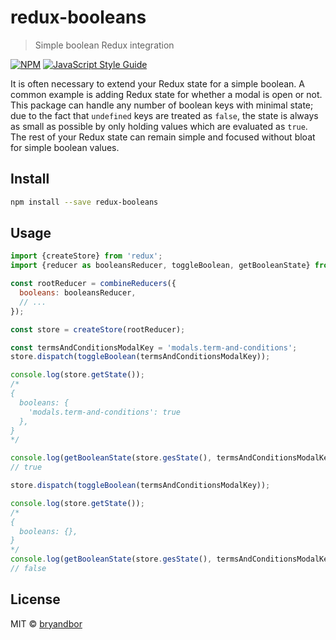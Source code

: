 # redux-booleans

> Simple boolean Redux integration

[![NPM](https://img.shields.io/npm/v/redux-booleans.svg)](https://www.npmjs.com/package/@bryandbor/redux-booleans) [![JavaScript Style Guide](https://img.shields.io/badge/code_style-standard-brightgreen.svg)](https://standardjs.com)

It is often necessary to extend your Redux state for a simple boolean. A common example is adding Redux state for whether a modal is open or not. This package can handle any number of boolean keys with minimal state; due to the fact that `undefined` keys are treated as `false`, the state is always as small as possible by only holding values which are evaluated as `true`. The rest of your Redux state can remain simple and focused without bloat for simple boolean values.

## Install

```bash
npm install --save redux-booleans
```

## Usage

```js
import {createStore} from 'redux';
import {reducer as booleansReducer, toggleBoolean, getBooleanState} from '@bryandbor/redux-booleans';

const rootReducer = combineReducers({
  booleans: booleansReducer,
  // ...
});

const store = createStore(rootReducer);

const termsAndConditionsModalKey = 'modals.term-and-conditions';
store.dispatch(toggleBoolean(termsAndConditionsModalKey));

console.log(store.getState());
/*
{
  booleans: {
    'modals.term-and-conditions': true
  },
}
*/

console.log(getBooleanState(store.gesState(), termsAndConditionsModalKey));
// true

store.dispatch(toggleBoolean(termsAndConditionsModalKey));

console.log(store.getState());
/*
{
  booleans: {},
}
*/
console.log(getBooleanState(store.gesState(), termsAndConditionsModalKey));
// false
```

## License

MIT © [bryandbor](https://github.com/bryandbor)
